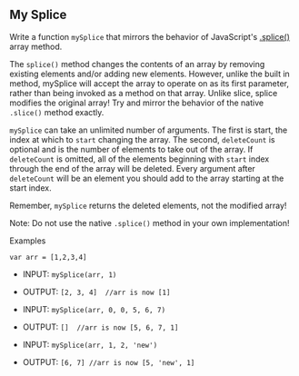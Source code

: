 ## My Splice

Write a function `mySplice` that mirrors the behavior of JavaScript's [.splice()](https://developer.mozilla.org/en-US/docs/Web/JavaScript/Reference/Global_Objects/Array/splice) array method. 

The `splice()` method changes the contents of an array by removing existing elements and/or adding new elements.  However,  unlike the built in method, mySplice will accept the array to operate on as its first parameter, rather than being invoked as a method on that array.  Unlike slice, splice modifies the original array!  Try and mirror the behavior of the native `.slice()` method exactly. 

`mySplice` can take an unlimited number of arguments. The first is start, the index at which to `start` changing the array. The second, `deleteCount` is optional and is the number of elements to take out of the array.  If `deleteCount` is omitted, all of the elements beginning with `start` index through the end of the array will be deleted. Every argument after `deleteCount` will be an element you should add to the array starting at the start index. 

Remember, `mySplice` returns the deleted elements, not the modified array!

Note: Do not use the native `.splice()` method in your own implementation!  

Examples

`var arr = [1,2,3,4]`

- INPUT: `mySplice(arr, 1)`    
- OUTPUT: `[2, 3, 4]  //arr is now [1]`

- INPUT: `mySplice(arr, 0, 0, 5, 6, 7)`
- OUTPUT: `[]  //arr is now [5, 6, 7, 1]`

- INPUT: `mySplice(arr, 1, 2, 'new')`
- OUTPUT: `[6, 7] //arr is now [5, 'new', 1]`